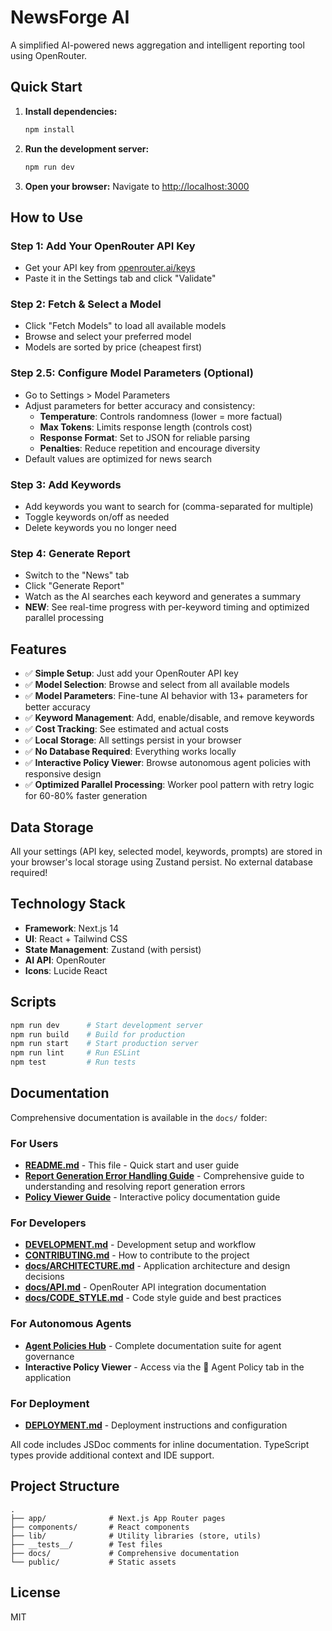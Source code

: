 # NewsForge AI

A simplified AI-powered news aggregation and intelligent reporting tool using OpenRouter.

## Quick Start

1. **Install dependencies:**

   ```bash
   npm install
   ```

2. **Run the development server:**

   ```bash
   npm run dev
   ```

3. **Open your browser:**
   Navigate to [http://localhost:3000](http://localhost:3000)

## How to Use

### Step 1: Add Your OpenRouter API Key

- Get your API key from [openrouter.ai/keys](https://openrouter.ai/keys)
- Paste it in the Settings tab and click "Validate"

### Step 2: Fetch & Select a Model

- Click "Fetch Models" to load all available models
- Browse and select your preferred model
- Models are sorted by price (cheapest first)

### Step 2.5: Configure Model Parameters (Optional)

- Go to Settings > Model Parameters
- Adjust parameters for better accuracy and consistency:
  - **Temperature**: Controls randomness (lower = more factual)
  - **Max Tokens**: Limits response length (controls cost)
  - **Response Format**: Set to JSON for reliable parsing
  - **Penalties**: Reduce repetition and encourage diversity
- Default values are optimized for news search

### Step 3: Add Keywords

- Add keywords you want to search for (comma-separated for multiple)
- Toggle keywords on/off as needed
- Delete keywords you no longer need

### Step 4: Generate Report

- Switch to the "News" tab
- Click "Generate Report"
- Watch as the AI searches each keyword and generates a summary
- **NEW**: See real-time progress with per-keyword timing and optimized parallel processing

## Features

- ✅ **Simple Setup**: Just add your OpenRouter API key
- ✅ **Model Selection**: Browse and select from all available models
- ✅ **Model Parameters**: Fine-tune AI behavior with 13+ parameters for better accuracy
- ✅ **Keyword Management**: Add, enable/disable, and remove keywords
- ✅ **Cost Tracking**: See estimated and actual costs
- ✅ **Local Storage**: All settings persist in your browser
- ✅ **No Database Required**: Everything works locally
- ✅ **Interactive Policy Viewer**: Browse autonomous agent policies with responsive design
- ✅ **Optimized Parallel Processing**: Worker pool pattern with retry logic for 60-80% faster generation

## Data Storage

All your settings (API key, selected model, keywords, prompts) are stored in your browser's local storage using Zustand persist. No external database required!

## Technology Stack

- **Framework**: Next.js 14
- **UI**: React + Tailwind CSS
- **State Management**: Zustand (with persist)
- **AI API**: OpenRouter
- **Icons**: Lucide React

## Scripts

```bash
npm run dev      # Start development server
npm run build    # Build for production
npm run start    # Start production server
npm run lint     # Run ESLint
npm test         # Run tests
```

## Documentation

Comprehensive documentation is available in the `docs/` folder:

### For Users

- **[README.md](README.md)** - This file - Quick start and user guide
- **[Report Generation Error Handling Guide](REPORT_GENERATION_ERROR_HANDLING.md)** - Comprehensive guide to understanding and resolving report generation errors
- **[Policy Viewer Guide](docs/POLICY_VIEWER_GUIDE.md)** - Interactive policy documentation guide

### For Developers

- **[DEVELOPMENT.md](DEVELOPMENT.md)** - Development setup and workflow
- **[CONTRIBUTING.md](CONTRIBUTING.md)** - How to contribute to the project
- **[docs/ARCHITECTURE.md](docs/ARCHITECTURE.md)** - Application architecture and design decisions
- **[docs/API.md](docs/API.md)** - OpenRouter API integration documentation
- **[docs/CODE_STYLE.md](docs/CODE_STYLE.md)** - Code style guide and best practices

### For Autonomous Agents

- **[Agent Policies Hub](docs/agent-policies/README.md)** - Complete documentation suite for agent governance
- **Interactive Policy Viewer** - Access via the 🤖 Agent Policy tab in the application

### For Deployment

- **[DEPLOYMENT.md](DEPLOYMENT.md)** - Deployment instructions and configuration

All code includes JSDoc comments for inline documentation. TypeScript types provide additional context and IDE support.

## Project Structure

```
.
├── app/              # Next.js App Router pages
├── components/       # React components
├── lib/              # Utility libraries (store, utils)
├── __tests__/        # Test files
├── docs/             # Comprehensive documentation
└── public/           # Static assets
```

## License

MIT
